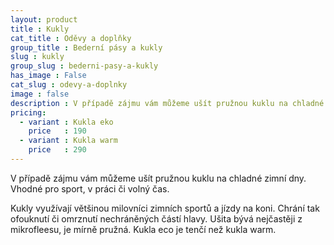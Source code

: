 ```yaml
---
layout: product
title : Kukly
cat_title : Oděvy a doplňky
group_title : Bederní pásy a kukly
slug : kukly
group_slug : bederni-pasy-a-kukly
has_image : False
cat_slug : odevy-a-doplnky
image : false
description : V případě zájmu vám můžeme ušít pružnou kuklu na chladné zimní dny. Vhodné pro sport, v práci či volný čas.
pricing:
  - variant : Kukla eko
    price   : 190
  - variant : Kukla warm
    price   : 290
---
```


V případě zájmu vám můžeme ušít pružnou kuklu na chladné zimní dny. Vhodné pro sport, v práci či volný čas.

Kukly využívají většinou milovníci zimních sportů a jízdy na koni.
Chrání tak ofouknutí či omrznutí nechráněných částí hlavy. Ušita bývá nejčastěji z mikrofleesu, je mírně pružná.
Kukla eco je tenčí než kukla warm.

